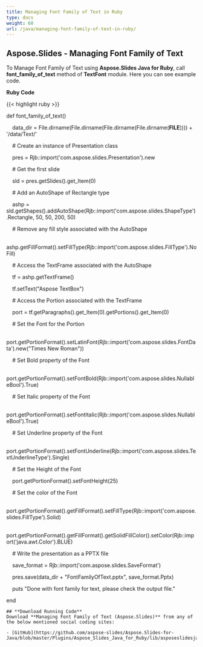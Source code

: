 ```yaml
---
title: Managing Font Family of Text in Ruby
type: docs
weight: 60
url: /java/managing-font-family-of-text-in-ruby/
---
```


## **Aspose.Slides - Managing Font Family of Text**
To Manage Font Family of Text using **Aspose.Slides Java for Ruby**, call **font_family_of_text** method of **TextFont** module. Here you can see example code.

**Ruby Code**

{{< highlight ruby >}}

 def font_family_of_text()

    data_dir = File.dirname(File.dirname(File.dirname(File.dirname(__FILE__)))) + '/data/Text/'



    # Create an instance of Presentation class

    pres = Rjb::import('com.aspose.slides.Presentation').new

    # Get the first slide

    sld = pres.getSlides().get_Item(0)

    # Add an AutoShape of Rectangle type

    ashp = sld.getShapes().addAutoShape(Rjb::import('com.aspose.slides.ShapeType').Rectangle, 50, 50, 200, 50)

    # Remove any fill style associated with the AutoShape

    ashp.getFillFormat().setFillType(Rjb::import('com.aspose.slides.FillType').NoFill)

    # Access the TextFrame associated with the AutoShape

    tf = ashp.getTextFrame()

    tf.setText("Aspose TextBox")

    # Access the Portion associated with the TextFrame

    port = tf.getParagraphs().get_Item(0).getPortions().get_Item(0)

    # Set the Font for the Portion

    port.getPortionFormat().setLatinFont(Rjb::import('com.aspose.slides.FontData').new("Times New Roman"))

    # Set Bold property of the Font

    port.getPortionFormat().setFontBold(Rjb::import('com.aspose.slides.NullableBool').True)

    # Set Italic property of the Font

    port.getPortionFormat().setFontItalic(Rjb::import('com.aspose.slides.NullableBool').True)

    # Set Underline property of the Font

    port.getPortionFormat().setFontUnderline(Rjb::import('com.aspose.slides.TextUnderlineType').Single)

    # Set the Height of the Font

    port.getPortionFormat().setFontHeight(25)

    # Set the color of the Font

    port.getPortionFormat().getFillFormat().setFillType(Rjb::import('com.aspose.slides.FillType').Solid)

    port.getPortionFormat().getFillFormat().getSolidFillColor().setColor(Rjb::import('java.awt.Color').BLUE)

    # Write the presentation as a PPTX file

    save_format = Rjb::import('com.aspose.slides.SaveFormat')

    pres.save(data_dir + "FontFamilyOfText.pptx", save_format.Pptx)

    puts "Done with font family for text, please check the output file."

end

```
## **Download Running Code**
Download **Managing Font Family of Text (Aspose.Slides)** from any of the below mentioned social coding sites:

- [GitHub](https://github.com/aspose-slides/Aspose.Slides-for-Java/blob/master/Plugins/Aspose_Slides_Java_for_Ruby/lib/asposeslidesjava/Text/textfont.rb)
